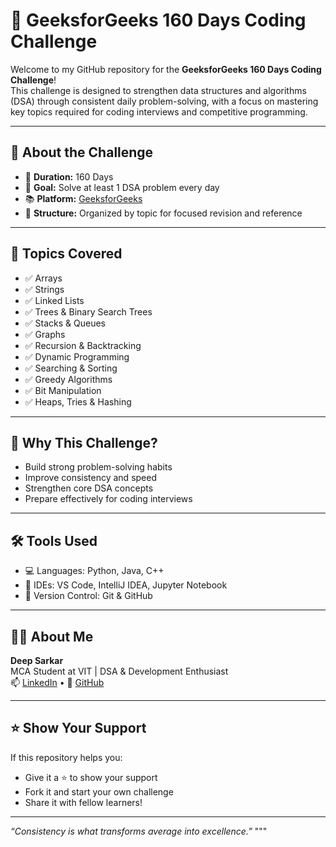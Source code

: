 
# 🚀 GeeksforGeeks 160 Days Coding Challenge

Welcome to my GitHub repository for the **GeeksforGeeks 160 Days Coding Challenge**!  
This challenge is designed to strengthen data structures and algorithms (DSA) through consistent daily problem-solving, with a focus on mastering key topics required for coding interviews and competitive programming.

---

## 📌 About the Challenge

- 📅 **Duration:** 160 Days
- 🎯 **Goal:** Solve at least 1 DSA problem every day
- 📚 **Platform:** [GeeksforGeeks](https://practice.geeksforgeeks.org/)
- 📂 **Structure:** Organized by topic for focused revision and reference

---

## 🧠 Topics Covered

- ✅ Arrays  
- ✅ Strings  
- ✅ Linked Lists  
- ✅ Trees & Binary Search Trees  
- ✅ Stacks & Queues  
- ✅ Graphs  
- ✅ Recursion & Backtracking  
- ✅ Dynamic Programming  
- ✅ Searching & Sorting  
- ✅ Greedy Algorithms  
- ✅ Bit Manipulation  
- ✅ Heaps, Tries & Hashing  

---

## 🚀 Why This Challenge?

- Build strong problem-solving habits
- Improve consistency and speed
- Strengthen core DSA concepts
- Prepare effectively for coding interviews

---

## 🛠️ Tools Used

- 💻 Languages: Python, Java, C++
- 📝 IDEs: VS Code, IntelliJ IDEA, Jupyter Notebook
- 🔗 Version Control: Git & GitHub

---

## 🙋‍♂️ About Me

**Deep Sarkar**  
MCA Student at VIT | DSA & Development Enthusiast  
📫 [LinkedIn](https://linkedin.com/in/chandrangshu-sarkar-412936216)  • 🐙 [GitHub](https://github.com/Deep-sarkar02)

---

## ⭐ Show Your Support

If this repository helps you:
- Give it a ⭐ to show your support
- Fork it and start your own challenge
- Share it with fellow learners!

---

_“Consistency is what transforms average into excellence.”_
"""


